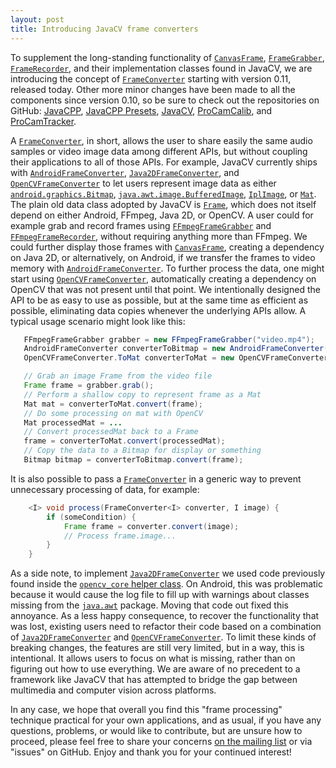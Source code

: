 ```yaml
---
layout: post
title: Introducing JavaCV frame converters
---
```


To supplement the long-standing functionality of [`CanvasFrame`](http://bytedeco.org/javacv/apidocs/org/bytedeco/javacv/CanvasFrame.html), [`FrameGrabber`](http://bytedeco.org/javacv/apidocs/org/bytedeco/javacv/FrameGrabber.html), [`FrameRecorder`](http://bytedeco.org/javacv/apidocs/org/bytedeco/javacv/FrameRecorder.html), and their implementation classes found in JavaCV, we are introducing the concept of [`FrameConverter`](http://bytedeco.org/javacv/apidocs/org/bytedeco/javacv/FrameConverter.html) starting with version 0.11, released today. Other more minor changes have been made to all the components since version 0.10, so be sure to check out the repositories on GitHub: [JavaCPP](https://github.com/bytedeco/javacpp), [JavaCPP Presets](https://github.com/bytedeco/javacpp-presets), [JavaCV](https://github.com/bytedeco/javacv), [ProCamCalib](https://github.com/bytedeco/procamcalib), and [ProCamTracker](https://github.com/bytedeco/procamtracker).

A [`FrameConverter`](http://bytedeco.org/javacv/apidocs/org/bytedeco/javacv/FrameConverter.html), in short, allows the user to share easily the same audio samples or video image data among different APIs, but without coupling their applications to all of those APIs. For example, JavaCV currently ships with [`AndroidFrameConverter`](http://bytedeco.org/javacv/apidocs/org/bytedeco/javacv/AndroidFrameConverter.html), [`Java2DFrameConverter`](http://bytedeco.org/javacv/apidocs/org/bytedeco/javacv/Java2DFrameConverter.html), and [`OpenCVFrameConverter`](http://bytedeco.org/javacv/apidocs/org/bytedeco/javacv/OpenCVFrameConverter.html) to let users represent image data as either [`android.graphics.Bitmap`](http://developer.android.com/reference/android/graphics/Bitmap.html), [`java.awt.image.BufferedImage`](http://docs.oracle.com/javase/6/docs/api/java/awt/image/BufferedImage.html), [`IplImage`](http://bytedeco.org/javacpp-presets/opencv/apidocs/org/bytedeco/javacpp/opencv_core.IplImage.html), or [`Mat`](http://bytedeco.org/javacpp-presets/opencv/apidocs/org/bytedeco/javacpp/opencv_core.Mat.html). The plain old data class adopted by JavaCV is [`Frame`](http://bytedeco.org/javacv/apidocs/org/bytedeco/javacv/Frame.html), which does not itself depend on either Android, FFmpeg, Java 2D, or OpenCV. A user could for example grab and record frames using [`FFmpegFrameGrabber`](http://bytedeco.org/javacv/apidocs/org/bytedeco/javacv/FFmpegFrameGrabber.html) and [`FFmpegFrameRecorder`](http://bytedeco.org/javacv/apidocs/org/bytedeco/javacv/FFmpegFrameRecorder.html), without requiring anything more than FFmpeg. We could further display those frames with [`CanvasFrame`](http://bytedeco.org/javacv/apidocs/org/bytedeco/javacv/CanvasFrame.html), creating a dependency on Java 2D, or alternatively, on Android, if we transfer the frames to video memory with [`AndroidFrameConverter`](http://bytedeco.org/javacv/apidocs/org/bytedeco/javacv/AndroidConverter.html). To further process the data, one might start using [`OpenCVFrameConverter`](http://bytedeco.org/javacv/apidocs/org/bytedeco/javacv/OpenCVFrameConverter.html), automatically creating a dependency on OpenCV that was not present until that point. We intentionally designed the API to be as easy to use as possible, but at the same time as efficient as possible, eliminating data copies whenever the underlying APIs allow. A typical usage scenario might look like this:

```java
   FFmpegFrameGrabber grabber = new FFmpegFrameGrabber("video.mp4");
   AndroidFrameConverter converterToBitmap = new AndroidFrameConverter();
   OpenCVFrameConverter.ToMat converterToMat = new OpenCVFrameConverter.ToMat();

   // Grab an image Frame from the video file
   Frame frame = grabber.grab();
   // Perform a shallow copy to represent frame as a Mat
   Mat mat = converterToMat.convert(frame);
   // Do some processing on mat with OpenCV
   Mat processedMat = ...
   // Convert processedMat back to a Frame
   frame = converterToMat.convert(processedMat);
   // Copy the data to a Bitmap for display or something
   Bitmap bitmap = converterToBitmap.convert(frame);
```

It is also possible to pass a [`FrameConverter`](http://bytedeco.org/javacv/apidocs/org/bytedeco/javacv/Java2DFrameConverter.html) in a generic way to prevent unnecessary processing of data, for example:

```java
    <I> void process(FrameConverter<I> converter, I image) {
        if (someCondition) {
            Frame frame = converter.convert(image);
            // Process frame.image...
        }
    }
```

As a side note, to implement [`Java2DFrameConverter`](http://bytedeco.org/javacv/apidocs/org/bytedeco/javacv/Java2DFrameConverter.html) we used code previously found inside the [`opencv_core` helper class](http://bytedeco.org/javacpp-presets/opencv/apidocs/org/bytedeco/javacpp/helper/opencv_core.html). On Android, this was problematic because it would cause the log file to fill up with warnings about classes missing from the [`java.awt`](http://docs.oracle.com/javase/6/docs/api/java/awt/package-summary.html) package. Moving that code out fixed this annoyance. As a less happy consequence, to recover the functionality that was lost, existing users need to refactor their code based on a combination of [`Java2DFrameConverter`](http://bytedeco.org/javacv/apidocs/org/bytedeco/javacv/Java2DFrameConverter.html) and [`OpenCVFrameConverter`](http://bytedeco.org/javacv/apidocs/org/bytedeco/javacv/OpenCVFrameConverter.html). To limit these kinds of breaking changes, the features are still very limited, but in a way, this is intentional. It allows users to focus on what is missing, rather than on figuring out how to use everything. We are aware of no precedent to a framework like JavaCV that has attempted to bridge the gap between multimedia and computer vision across platforms.

In any case, we hope that overall you find this "frame processing" technique practical for your own applications, and as usual, if you have any questions, problems, or would like to contribute, but are unsure how to proceed, please feel free to share your concerns [on the mailing list](http://groups.google.com/group/javacv) or via "issues" on GitHub. Enjoy and thank you for your continued interest!

